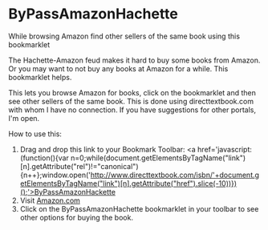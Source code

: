 ByPassAmazonHachette
====================

While browsing Amazon find other sellers of the same book using this bookmarklet

The Hachette-Amazon feud makes it hard to buy some books from Amazon. Or you may want to not buy any books at Amazon for a while. This bookmarklet helps.

This lets you browse Amazon for books, click on the bookmarklet and then see other sellers of the same book. This is done using directtextbook.com with whom I have no connection. If you have suggestions for other portals, I'm open.

How to use this:

1. Drag and drop this link to your Bookmark Toolbar: <a href='javascript:(function(){var n=0;while(document.getElementsByTagName("link")[n].getAttribute("rel")!="canonical"){n++};window.open('http://www.directtextbook.com/isbn/'+document.getElementsByTagName("link")[n].getAttribute("href").slice(-10))})();'>ByPassAmazonHackette
2. Visit <a href='http://www.amazon.com/Harry-Potter-And-Chamber-Secrets/dp/0439064872'>Amazon.com</a>
3. Click on the ByPassAmazonHachette bookmarklet in your toolbar to see other options for buying the book.
